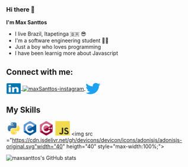 ### Hi there 👋

**I'm Max Santtos**

* I live Brazil, Itapetinga :brazil: :sunglasses:
* I'm a software engineering student :man_technologist: 
* Just a boy who loves programming
* I have been learnig more about Javascript
## Connect with me:
<a href="https://www.linkedin.com/in/maxsuelsanttos/" target="_blank">
<img align="center" alt="diego-linkedin" height="30" width="40" src="https://raw.githubusercontent.com/devicons/devicon/master/icons/linkedin/linkedin-original.svg" style="max-width:100%;">
</a>
</a>
<a href="https://www.instagram.com/maxssanttos/" target="_blank">
<img align="center" alt="maxSanttos-instagram" height="30" width="40" src="https://cdn.jsdelivr.net/npm/simple-icons@3.0.1/icons/instagram.svg" style="max-width:100%;">
</a>
<a href="https://twitter.com/MaxSanttos5" target="_blank">
<img align="center" alt="maxSanttos-Twitter" height="30" width="40" src="https://raw.githubusercontent.com/devicons/devicon/master/icons/twitter/twitter-original.svg" style="max-width:100%;">
</a>



## My Skills
<img src="https://raw.githubusercontent.com/devicons/devicon/master/icons/python/python-original.svg" alt="github" width="40" height="40" style="max-width:100%;"></img>
<img src="https://raw.githubusercontent.com/devicons/devicon/master/icons/c/c-original.svg" alt="github" width="40" height="40" style="max-width:100%;"></img>
<img src="https://raw.githubusercontent.com/devicons/devicon/master/icons/cplusplus/cplusplus-original.svg" width="40" height="40" style="max-width:100%;"></img>
<img src="https://raw.githubusercontent.com/devicons/devicon/master/icons/javascript/javascript-original.svg" width="40" height="40" style="max-width:100%;"></img>
<img src ="https://cdn.jsdelivr.net/gh/devicons/devicon/icons/adonisjs/adonisjs-original.svg"width="40" heigth="40" style="max-width:100%;"></img>

![maxsanttos's GitHub stats](https://github-readme-stats.vercel.app/api?username=maxsanttos&show_icons=true&theme=radical)

<!--
**maxsanttos/maxsanttos** is a ✨ _special_ ✨ repository because its `README.md` (this file) appears on your GitHub profile.


